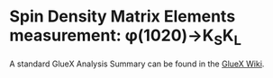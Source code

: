 # Spin Density Matrix Elements measurement: &phi;(1020)->K<sub>S</sub>K<sub>L</sub>

A standard GlueX Analysis Summary can be found in the [GlueX Wiki](https://halldweb.jlab.org/wiki-private/index.php/KsKl_Analysis_Summary#Related_Analyses_.28if_needed.29).